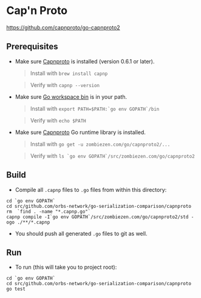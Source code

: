 # Cap'n Proto

https://github.com/capnproto/go-capnproto2

## Prerequisites

* Make sure [Capnproto](http://brewformulas.org/Capnp) is installed (version 0.6.1 or later).

  > Install with `brew install capnp`
  
  > Verify with `capnp --version`

* Make sure [Go workspace bin](https://stackoverflow.com/questions/42965673/cant-run-go-bin-in-terminal) is in your path.
  
  > Install with ``export PATH=$PATH:`go env GOPATH`/bin``
  
  > Verify with `echo $PATH`

* Make sure [Capnproto](https://github.com/google/flatbuffers) Go runtime library is installed.
 
  > Install with `go get -u zombiezen.com/go/capnproto2/...`

  > Verify with ``ls `go env GOPATH`/src/zombiezen.com/go/capnproto2``

## Build

* Compile all `.capnp` files to `.go` files from within this directory:
```
cd `go env GOPATH`
cd src/github.com/orbs-network/go-serialization-comparison/capnproto
rm  `find . -name "*.capnp.go"`
capnp compile -I`go env GOPATH`/src/zombiezen.com/go/capnproto2/std -ogo ./**/*.capnp
```

* You should push all generated `.go` files to git as well.

## Run

* To run (this will take you to project root):
```
cd `go env GOPATH`
cd src/github.com/orbs-network/go-serialization-comparison/capnproto
go test
```